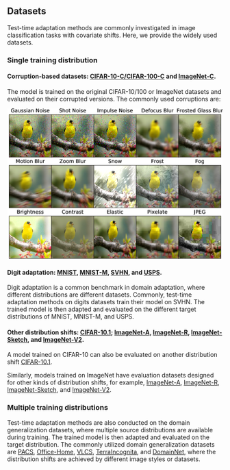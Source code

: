 ## Datasets

Test-time adaptation methods are commonly investigated in image classification tasks with covariate shifts. Here, we provide the widely used datasets.

### Single training distribution

#### Corruption-based datasets: [CIFAR-10-C/CIFAR-100-C](https://www.cs.toronto.edu/~kriz/cifar.html) and [ImageNet-C](https://github.com/hendrycks/robustness?tab=readme-ov-file).

The model is trained on the original CIFAR-10/100 or ImageNet datasets and evaluated on their corrupted versions. The commonly used corruptions are:


<img align="center" src="figures/imagenet-c.png" width="750">

#### Digit adaptation: [MNIST](https://yann.lecun.com/exdb/mnist/), [MNIST-M](https://github.com/zumpchke/keras_mnistm/releases/tag/1.0), [SVHN](http://ufldl.stanford.edu/housenumbers/), and [USPS](https://git-disl.github.io/GTDLBench/datasets/usps_dataset/).

Digit adaptation is a common benchmark in domain adaptation, where different distributions are different datasets. 
Commonly, test-time adaptation methods on digits datasets train their model on SVHN. The trained model is then adapted and evaluated on the different target distributions of MNIST, MNIST-M, and USPS.

#### Other distribution shifts: [CIFAR-10.1](https://github.com/modestyachts/CIFAR-10.1); [ImageNet-A](https://github.com/hendrycks/natural-adv-examples), [ImageNet-R](https://github.com/hendrycks/imagenet-r), [ImageNet-Sketch](https://github.com/HaohanWang/ImageNet-Sketch), and [ImageNet-V2](https://imagenetv2.org/).

A model trained on CIFAR-10 can also be evaluated on another distribution shift [CIFAR-10.1](https://github.com/modestyachts/CIFAR-10.1). 

Similarly, models trained on ImageNet have evaluation datasets designed for other kinds of distribution shifts, for example, [ImageNet-A](https://github.com/hendrycks/natural-adv-examples), [ImageNet-R](https://github.com/hendrycks/imagenet-r), [ImageNet-Sketch](https://github.com/HaohanWang/ImageNet-Sketch), and [ImageNet-V2](https://imagenetv2.org/).


### Multiple training distributions

Test-time adaptation methods are also conducted on the domain generalization datasets, where multiple source distributions are available during training. The trained model is then adapted and evaluated on the target distribution. The commonly utilized domain generalization datasets are [PACS](https://huggingface.co/datasets/flwrlabs/pacs), [Office-Home](https://www.hemanthdv.org/officeHomeDataset.html), [VLCS](https://github.com/belaalb/G2DM?tab=readme-ov-file#download-vlcs), [TerraIncognita](https://beerys.github.io/CaltechCameraTraps/), and [DomainNet](https://ai.bu.edu/M3SDA/), where the distribution shifts are achieved by different image styles or datasets.




